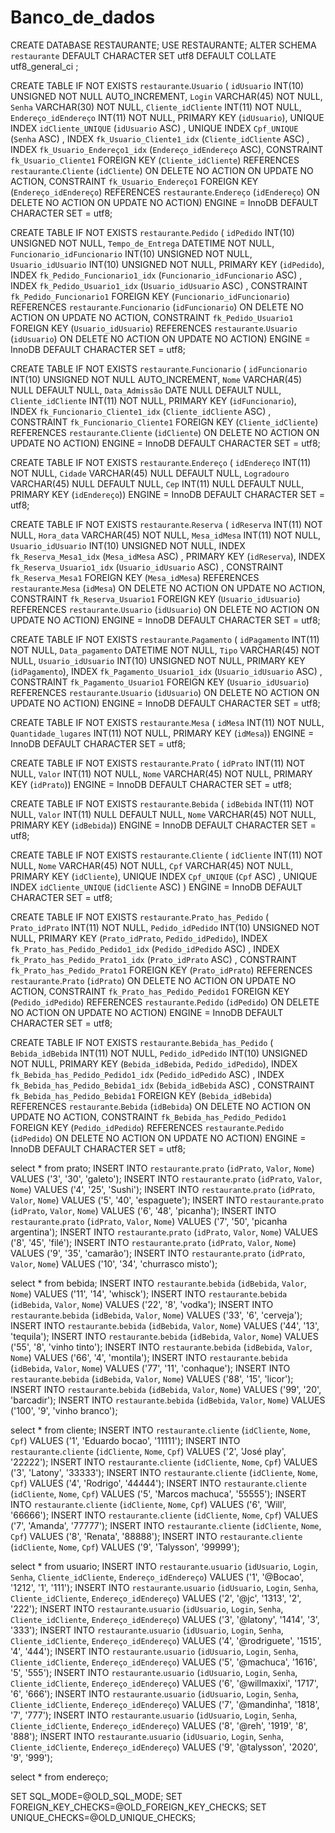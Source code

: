 # Banco_de_dados
CREATE DATABASE RESTAURANTE;
USE RESTAURANTE;
ALTER SCHEMA `restaurante`  DEFAULT CHARACTER SET utf8  DEFAULT COLLATE utf8_general_ci ;

CREATE TABLE IF NOT EXISTS `restaurante`.`Usuario` (
  `idUsuario` INT(10) UNSIGNED NOT NULL AUTO_INCREMENT,
  `Login` VARCHAR(45) NOT NULL,
  `Senha` VARCHAR(30) NOT NULL,
  `Cliente_idCliente` INT(11) NOT NULL,
  `Endereço_idEndereço` INT(11) NOT NULL,
  PRIMARY KEY (`idUsuario`),
  UNIQUE INDEX `idCliente_UNIQUE` (`idUsuario` ASC) ,
  UNIQUE INDEX `Cpf_UNIQUE` (`Senha` ASC) ,
  INDEX `fk_Usuario_Cliente1_idx` (`Cliente_idCliente` ASC) ,
  INDEX `fk_Usuario_Endereço1_idx` (`Endereço_idEndereço` ASC),
  CONSTRAINT `fk_Usuario_Cliente1`
    FOREIGN KEY (`Cliente_idCliente`)
    REFERENCES `restaurante`.`Cliente` (`idCliente`)
    ON DELETE NO ACTION
    ON UPDATE NO ACTION,
  CONSTRAINT `fk_Usuario_Endereço1`
    FOREIGN KEY (`Endereço_idEndereço`)
    REFERENCES `restaurante`.`Endereço` (`idEndereço`)
    ON DELETE NO ACTION
    ON UPDATE NO ACTION)
ENGINE = InnoDB
DEFAULT CHARACTER SET = utf8;

CREATE TABLE IF NOT EXISTS `restaurante`.`Pedido` (
  `idPedido` INT(10) UNSIGNED NOT NULL,
  `Tempo_de_Entrega` DATETIME NOT NULL,
  `Funcionario_idFuncionario` INT(10) UNSIGNED NOT NULL,
  `Usuario_idUsuario` INT(10) UNSIGNED NOT NULL,
  PRIMARY KEY (`idPedido`),
  INDEX `fk_Pedido_Funcionario1_idx` (`Funcionario_idFuncionario` ASC) ,
  INDEX `fk_Pedido_Usuario1_idx` (`Usuario_idUsuario` ASC) ,
  CONSTRAINT `fk_Pedido_Funcionario1`
    FOREIGN KEY (`Funcionario_idFuncionario`)
    REFERENCES `restaurante`.`Funcionario` (`idFuncionario`)
    ON DELETE NO ACTION
    ON UPDATE NO ACTION,
  CONSTRAINT `fk_Pedido_Usuario1`
    FOREIGN KEY (`Usuario_idUsuario`)
    REFERENCES `restaurante`.`Usuario` (`idUsuario`)
    ON DELETE NO ACTION
    ON UPDATE NO ACTION)
ENGINE = InnoDB
DEFAULT CHARACTER SET = utf8;

CREATE TABLE IF NOT EXISTS `restaurante`.`Funcionario` (
  `idFuncionario` INT(10) UNSIGNED NOT NULL AUTO_INCREMENT,
  `Nome` VARCHAR(45) NULL DEFAULT NULL,
  `Data_Admissão` DATE NULL DEFAULT NULL,
  `Cliente_idCliente` INT(11) NOT NULL,
  PRIMARY KEY (`idFuncionario`),
  INDEX `fk_Funcionario_Cliente1_idx` (`Cliente_idCliente` ASC) ,
  CONSTRAINT `fk_Funcionario_Cliente1`
    FOREIGN KEY (`Cliente_idCliente`)
    REFERENCES `restaurante`.`Cliente` (`idCliente`)
    ON DELETE NO ACTION
    ON UPDATE NO ACTION)
ENGINE = InnoDB
DEFAULT CHARACTER SET = utf8;

CREATE TABLE IF NOT EXISTS `restaurante`.`Endereço` (
  `idEndereço` INT(11) NOT NULL,
  `Cidade` VARCHAR(45) NULL DEFAULT NULL,
  `Logradouro` VARCHAR(45) NULL DEFAULT NULL,
  `Cep` INT(11) NULL DEFAULT NULL,
  PRIMARY KEY (`idEndereço`))
ENGINE = InnoDB
DEFAULT CHARACTER SET = utf8;

CREATE TABLE IF NOT EXISTS `restaurante`.`Reserva` (
  `idReserva` INT(11) NOT NULL,
  `Hora_data` VARCHAR(45) NOT NULL,
  `Mesa_idMesa` INT(11) NOT NULL,
  `Usuario_idUsuario` INT(10) UNSIGNED NOT NULL,
  INDEX `fk_Reserva_Mesa1_idx` (`Mesa_idMesa` ASC) ,
  PRIMARY KEY (`idReserva`),
  INDEX `fk_Reserva_Usuario1_idx` (`Usuario_idUsuario` ASC) ,
  CONSTRAINT `fk_Reserva_Mesa1`
    FOREIGN KEY (`Mesa_idMesa`)
    REFERENCES `restaurante`.`Mesa` (`idMesa`)
    ON DELETE NO ACTION
    ON UPDATE NO ACTION,
  CONSTRAINT `fk_Reserva_Usuario1`
    FOREIGN KEY (`Usuario_idUsuario`)
    REFERENCES `restaurante`.`Usuario` (`idUsuario`)
    ON DELETE NO ACTION
    ON UPDATE NO ACTION)
ENGINE = InnoDB
DEFAULT CHARACTER SET = utf8;

CREATE TABLE IF NOT EXISTS `restaurante`.`Pagamento` (
  `idPagamento` INT(11) NOT NULL,
  `Data_pagamento` DATETIME NOT NULL,
  `Tipo` VARCHAR(45) NOT NULL,
  `Usuario_idUsuario` INT(10) UNSIGNED NOT NULL,
  PRIMARY KEY (`idPagamento`),
  INDEX `fk_Pagamento_Usuario1_idx` (`Usuario_idUsuario` ASC) ,
  CONSTRAINT `fk_Pagamento_Usuario1`
    FOREIGN KEY (`Usuario_idUsuario`)
    REFERENCES `restaurante`.`Usuario` (`idUsuario`)
    ON DELETE NO ACTION
    ON UPDATE NO ACTION)
ENGINE = InnoDB
DEFAULT CHARACTER SET = utf8;

CREATE TABLE IF NOT EXISTS `restaurante`.`Mesa` (
  `idMesa` INT(11) NOT NULL,
  `Quantidade_lugares` INT(11) NOT NULL,
  PRIMARY KEY (`idMesa`))
ENGINE = InnoDB
DEFAULT CHARACTER SET = utf8;

CREATE TABLE IF NOT EXISTS `restaurante`.`Prato` (
  `idPrato` INT(11) NOT NULL,
  `Valor` INT(11) NOT NULL,
  `Nome` VARCHAR(45) NOT NULL,
  PRIMARY KEY (`idPrato`))
ENGINE = InnoDB
DEFAULT CHARACTER SET = utf8;

CREATE TABLE IF NOT EXISTS `restaurante`.`Bebida` (
  `idBebida` INT(11) NOT NULL,
  `Valor` INT(11) NULL DEFAULT NULL,
  `Nome` VARCHAR(45) NOT NULL,
  PRIMARY KEY (`idBebida`))
ENGINE = InnoDB
DEFAULT CHARACTER SET = utf8;

CREATE TABLE IF NOT EXISTS `restaurante`.`Cliente` (
  `idCliente` INT(11) NOT NULL,
  `Nome` VARCHAR(45) NOT NULL,
  `Cpf` VARCHAR(45) NOT NULL,
  PRIMARY KEY (`idCliente`),
  UNIQUE INDEX `Cpf_UNIQUE` (`Cpf` ASC) ,
  UNIQUE INDEX `idCliente_UNIQUE` (`idCliente` ASC) )
ENGINE = InnoDB
DEFAULT CHARACTER SET = utf8;

CREATE TABLE IF NOT EXISTS `restaurante`.`Prato_has_Pedido` (
  `Prato_idPrato` INT(11) NOT NULL,
  `Pedido_idPedido` INT(10) UNSIGNED NOT NULL,
  PRIMARY KEY (`Prato_idPrato`, `Pedido_idPedido`),
  INDEX `fk_Prato_has_Pedido_Pedido1_idx` (`Pedido_idPedido` ASC) ,
  INDEX `fk_Prato_has_Pedido_Prato1_idx` (`Prato_idPrato` ASC) ,
  CONSTRAINT `fk_Prato_has_Pedido_Prato1`
    FOREIGN KEY (`Prato_idPrato`)
    REFERENCES `restaurante`.`Prato` (`idPrato`)
    ON DELETE NO ACTION
    ON UPDATE NO ACTION,
  CONSTRAINT `fk_Prato_has_Pedido_Pedido1`
    FOREIGN KEY (`Pedido_idPedido`)
    REFERENCES `restaurante`.`Pedido` (`idPedido`)
    ON DELETE NO ACTION
    ON UPDATE NO ACTION)
ENGINE = InnoDB
DEFAULT CHARACTER SET = utf8;

CREATE TABLE IF NOT EXISTS `restaurante`.`Bebida_has_Pedido` (
  `Bebida_idBebida` INT(11) NOT NULL,
  `Pedido_idPedido` INT(10) UNSIGNED NOT NULL,
  PRIMARY KEY (`Bebida_idBebida`, `Pedido_idPedido`),
  INDEX `fk_Bebida_has_Pedido_Pedido1_idx` (`Pedido_idPedido` ASC) ,
  INDEX `fk_Bebida_has_Pedido_Bebida1_idx` (`Bebida_idBebida` ASC) ,
  CONSTRAINT `fk_Bebida_has_Pedido_Bebida1`
    FOREIGN KEY (`Bebida_idBebida`)
    REFERENCES `restaurante`.`Bebida` (`idBebida`)
    ON DELETE NO ACTION
    ON UPDATE NO ACTION,
  CONSTRAINT `fk_Bebida_has_Pedido_Pedido1`
    FOREIGN KEY (`Pedido_idPedido`)
    REFERENCES `restaurante`.`Pedido` (`idPedido`)
    ON DELETE NO ACTION
    ON UPDATE NO ACTION)
ENGINE = InnoDB
DEFAULT CHARACTER SET = utf8;

select * from prato;
INSERT INTO `restaurante`.`prato` (`idPrato`, `Valor`, `Nome`) VALUES ('3', '30', 'galeto');
INSERT INTO `restaurante`.`prato` (`idPrato`, `Valor`, `Nome`) VALUES ('4', '25', 'Sushi');
INSERT INTO `restaurante`.`prato` (`idPrato`, `Valor`, `Nome`) VALUES ('5', '40', 'espaguete');
INSERT INTO `restaurante`.`prato` (`idPrato`, `Valor`, `Nome`) VALUES ('6', '48', 'picanha');
INSERT INTO `restaurante`.`prato` (`idPrato`, `Valor`, `Nome`) VALUES ('7', '50', 'picanha argentina');
INSERT INTO `restaurante`.`prato` (`idPrato`, `Valor`, `Nome`) VALUES ('8', '45', 'filé');
INSERT INTO `restaurante`.`prato` (`idPrato`, `Valor`, `Nome`) VALUES ('9', '35', 'camarão');
INSERT INTO `restaurante`.`prato` (`idPrato`, `Valor`, `Nome`) VALUES ('10', '34', 'churrasco misto');

select * from bebida;
INSERT INTO `restaurante`.`bebida` (`idBebida`, `Valor`, `Nome`) VALUES ('11', '14', 'whisck');
INSERT INTO `restaurante`.`bebida` (`idBebida`, `Valor`, `Nome`) VALUES ('22', '8', 'vodka');
INSERT INTO `restaurante`.`bebida` (`idBebida`, `Valor`, `Nome`) VALUES ('33', '6', 'cerveja');
INSERT INTO `restaurante`.`bebida` (`idBebida`, `Valor`, `Nome`) VALUES ('44', '13', 'tequila');
INSERT INTO `restaurante`.`bebida` (`idBebida`, `Valor`, `Nome`) VALUES ('55', '8', 'vinho tinto');
INSERT INTO `restaurante`.`bebida` (`idBebida`, `Valor`, `Nome`) VALUES ('66', '4', 'montila');
INSERT INTO `restaurante`.`bebida` (`idBebida`, `Valor`, `Nome`) VALUES ('77', '11', 'conhaque');
INSERT INTO `restaurante`.`bebida` (`idBebida`, `Valor`, `Nome`) VALUES ('88', '15', 'licor');
INSERT INTO `restaurante`.`bebida` (`idBebida`, `Valor`, `Nome`) VALUES ('99', '20', 'barcadir');
INSERT INTO `restaurante`.`bebida` (`idBebida`, `Valor`, `Nome`) VALUES ('100', '9', 'vinho branco');

select * from cliente;
INSERT INTO `restaurante`.`cliente` (`idCliente`, `Nome`, `Cpf`) VALUES ('1', 'Eduardo bocao', '11111');
INSERT INTO `restaurante`.`cliente` (`idCliente`, `Nome`, `Cpf`) VALUES ('2', 'José play', '22222');
INSERT INTO `restaurante`.`cliente` (`idCliente`, `Nome`, `Cpf`) VALUES ('3', 'Latony', '33333');
INSERT INTO `restaurante`.`cliente` (`idCliente`, `Nome`, `Cpf`) VALUES ('4', 'Rodrigo', '44444');
INSERT INTO `restaurante`.`cliente` (`idCliente`, `Nome`, `Cpf`) VALUES ('5', 'Marcos machuca', '55555');
INSERT INTO `restaurante`.`cliente` (`idCliente`, `Nome`, `Cpf`) VALUES ('6', 'Will', '66666');
INSERT INTO `restaurante`.`cliente` (`idCliente`, `Nome`, `Cpf`) VALUES ('7', 'Amanda', '77777');
INSERT INTO `restaurante`.`cliente` (`idCliente`, `Nome`, `Cpf`) VALUES ('8', 'Renata', '88888');
INSERT INTO `restaurante`.`cliente` (`idCliente`, `Nome`, `Cpf`) VALUES ('9', 'Talysson', '99999');

select * from usuario;
INSERT INTO `restaurante`.`usuario` (`idUsuario`, `Login`, `Senha`, `Cliente_idCliente`, `Endereço_idEndereço`) VALUES ('1', '@Bocao', '1212', '1', '111');
INSERT INTO `restaurante`.`usuario` (`idUsuario`, `Login`, `Senha`, `Cliente_idCliente`, `Endereço_idEndereço`) VALUES ('2', '@jc', '1313', '2', '222');
INSERT INTO `restaurante`.`usuario` (`idUsuario`, `Login`, `Senha`, `Cliente_idCliente`, `Endereço_idEndereço`) VALUES ('3', '@latony', '1414', '3', '333');
INSERT INTO `restaurante`.`usuario` (`idUsuario`, `Login`, `Senha`, `Cliente_idCliente`, `Endereço_idEndereço`) VALUES ('4', '@rodriguete', '1515', '4', '444');
INSERT INTO `restaurante`.`usuario` (`idUsuario`, `Login`, `Senha`, `Cliente_idCliente`, `Endereço_idEndereço`) VALUES ('5', '@machuca', '1616', '5', '555');
INSERT INTO `restaurante`.`usuario` (`idUsuario`, `Login`, `Senha`, `Cliente_idCliente`, `Endereço_idEndereço`) VALUES ('6', '@willmaxixi', '1717', '6', '666');
INSERT INTO `restaurante`.`usuario` (`idUsuario`, `Login`, `Senha`, `Cliente_idCliente`, `Endereço_idEndereço`) VALUES ('7', '@mandinha', '1818', '7', '777');
INSERT INTO `restaurante`.`usuario` (`idUsuario`, `Login`, `Senha`, `Cliente_idCliente`, `Endereço_idEndereço`) VALUES ('8', '@reh', '1919', '8', '888');
INSERT INTO `restaurante`.`usuario` (`idUsuario`, `Login`, `Senha`, `Cliente_idCliente`, `Endereço_idEndereço`) VALUES ('9', '@talysson', '2020', '9', '999');

select * from endereço;






SET SQL_MODE=@OLD_SQL_MODE;
SET FOREIGN_KEY_CHECKS=@OLD_FOREIGN_KEY_CHECKS;
SET UNIQUE_CHECKS=@OLD_UNIQUE_CHECKS;


